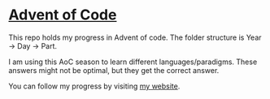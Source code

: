 [Advent of Code](https://adventofcode.com)
================

This repo holds my progress in Advent of code.  The folder structure is Year -> Day -> Part.

I am using this AoC season to learn different languages/paradigms.  These
answers might not be optimal, but they get the correct answer.

You can follow my progress by visiting [my website](https://reaves.dev/tags/adventofcode/).
